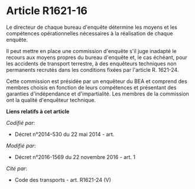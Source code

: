 # Article R1621-16

Le directeur de chaque bureau d'enquête détermine les moyens et les  compétences opérationnelles nécessaires à la réalisation
de chaque  enquête. 

Il peut mettre en place une commission  d'enquête s'il juge inadapté le recours aux moyens propres du bureau  d'enquête et,
le cas échéant, pour les accidents de transport terrestre,  à des enquêteurs techniques non permanents recrutés dans les
conditions  fixées par l'article R. 1621-24. 

Cette  commission est présidée par un enquêteur du BEA et comprend des membres  choisis en fonction de leurs compétences et
présentant des garanties  d'indépendance et d'impartialité. Les membres de la commission ont la  qualité d'enquêteur
technique.

**Liens relatifs à cet article**

_Codifié par_:

  - Décret n°2014-530 du 22 mai 2014 - art.

_Modifié par_:

  - Décret n°2016-1569 du 22 novembre 2016 - art. 1

_Cité par_:

  - Code des transports - art. R1621-24 (V)
